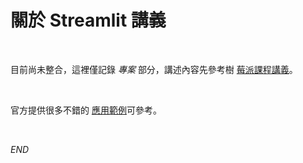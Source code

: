 # 關於 Streamlit 講義

<br>

目前尚未整合，這裡僅記錄 _專案_ 部分，講述內容先參考樹 [莓派課程講義](https://github.com/samhsiao6238/RaspberryPi_20231015/tree/872ea2fa6b544580baffd7fdb270629ffd9ee8fd/D02_Git_&_GitHub/3_整合_GitHub/2_Streamlit)。

<br>

官方提供很多不錯的 [應用範例](https://github.com/streamlit/streamlit?tab=readme-ov-file)可參考。

<br>

_END_